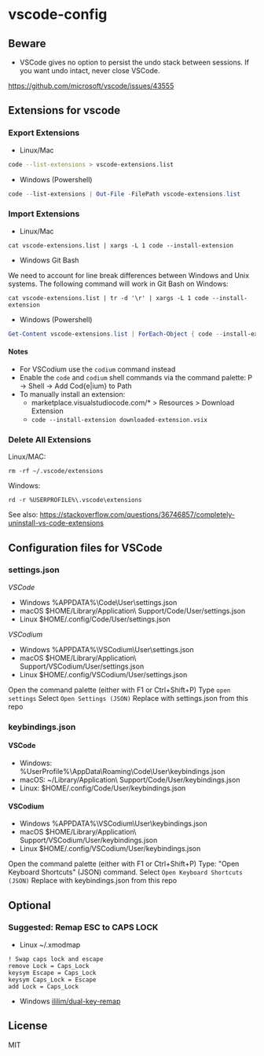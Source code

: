 # vscode-config

## Beware

- VSCode gives no option to persist the undo stack between sessions. If you want undo intact, never close VSCode.

https://github.com/microsoft/vscode/issues/43555

## Extensions for vscode

### Export Extensions

- Linux/Mac

```sh
code --list-extensions > vscode-extensions.list
```

- Windows (Powershell)

```powershell
code --list-extensions | Out-File -FilePath vscode-extensions.list
```

### Import Extensions

- Linux/Mac

```
cat vscode-extensions.list | xargs -L 1 code --install-extension
```

- Windows Git Bash

We need to account for line break differences between Windows and Unix systems. The following command will work in Git Bash on Windows:

```
cat vscode-extensions.list | tr -d '\r' | xargs -L 1 code --install-extension
```

- Windows (Powershell)

```powershell
Get-Content vscode-extensions.list | ForEach-Object { code --install-extension $_ }
```

#### Notes

- For VSCodium use the `codium` command instead
- Enable the `code` and `codium` shell commands via the command palette:
  <S-C>P -> Shell -> Add Cod{e|ium} to Path
- To manually install an extension:
  - marketplace.visualstudiocode.com/\* > Resources > Download Extension
  - `code --install-extension downloaded-extension.vsix`

### Delete All Extensions

Linux/MAC:

```
rm -rf ~/.vscode/extensions
```

Windows:

```
rd -r %USERPROFILE%\.vscode\extensions
```

See also: https://stackoverflow.com/questions/36746857/completely-uninstall-vs-code-extensions

## Configuration files for VSCode

### settings.json

_VSCode_

- Windows
  %APPDATA%\Code\User\settings.json
- macOS
  $HOME/Library/Application\ Support/Code/User/settings.json
- Linux
  $HOME/.config/Code/User/settings.json

_VSCodium_

- Windows
  %APPDATA%\VSCodium\User\settings.json
- macOS
  $HOME/Library/Application\ Support/VSCodium/User/settings.json
- Linux
  $HOME/.config/VSCodium/User/settings.json

Open the command palette (either with F1 or Ctrl+Shift+P)
Type `open settings`
Select `Open Settings (JSON)`
Replace with settings.json from this repo

### keybindings.json

#### VSCode

- Windows:
  %UserProfile%\AppData\Roaming\Code\User\keybindings.json
- macOS:
  ~/Library/Application\ Support/Code/User/keybindings.json
- Linux:
  $HOME/.config/Code/User/keybindings.json

#### VSCodium

- Windows
  %APPDATA%\VSCodium\User\keybindings.json
- macOS
  $HOME/Library/Application\ Support/VSCodium/User/keybindings.json
- Linux
  $HOME/.config/VSCodium/User/keybindings.json

Open the command palette (either with F1 or Ctrl+Shift+P)
Type: "Open Keyboard Shortcuts" (JSON) command.
Select `Open Keyboard Shortcuts (JSON)`
Replace with keybindings.json from this repo

## Optional

### Suggested: Remap ESC to CAPS LOCK

- Linux ~/.xmodmap

```
! Swap caps lock and escape
remove Lock = Caps_Lock
keysym Escape = Caps_Lock
keysym Caps_Lock = Escape
add Lock = Caps_Lock
```

- Windows [ililim/dual-key-remap](https://github.com/ililim/dual-key-remap)

## License

MIT
